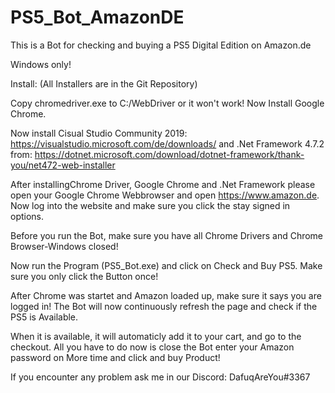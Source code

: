 # PS5_Bot_AmazonDE
This is a Bot for checking and buying a PS5 Digital Edition on Amazon.de

Windows only!

Install:
(All Installers are in the Git Repository)

Copy chromedriver.exe to C:/WebDriver or it won't work!
Now Install Google Chrome.

Now install Cisual Studio Community 2019: https://visualstudio.microsoft.com/de/downloads/ and .Net Framework 4.7.2 from: https://dotnet.microsoft.com/download/dotnet-framework/thank-you/net472-web-installer 

After installingChrome Driver, Google Chrome and .Net Framework please open your Google Chrome Webbrowser and open https://www.amazon.de. 
Now log into the website and make sure you click the stay signed in options.

Before you run the Bot, make sure you have all Chrome Drivers and Chrome Browser-Windows closed!

Now run the Program (PS5_Bot.exe) and click on Check and Buy PS5.
Make sure you only click the Button once!

After Chrome was startet and Amazon loaded up, make sure it says you are logged in!
The Bot will now continuously refresh the page and check if the PS5 is Available.

When it is available, it will automaticly add it to your cart, and go to the checkout. 
All you have to do now is close the Bot enter your Amazon password on More time and click and buy Product!

If you encounter any problem ask me in our Discord: DafuqAreYou#3367 